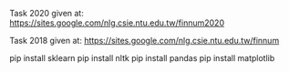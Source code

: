 
Task 2020 given at: https://sites.google.com/nlg.csie.ntu.edu.tw/finnum2020

Task 2018 given at: https://sites.google.com/nlg.csie.ntu.edu.tw/finnum

pip install sklearn
pip install nltk
pip install pandas
pip install matplotlib